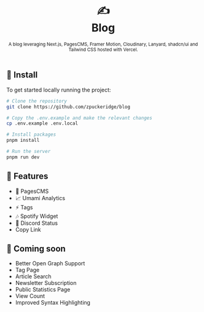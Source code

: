 <div align="center">
  <h1>
    ✍️
    <br />
    Blog
    <br />
  </h1>
  <sup>
     A blog leveraging Next.js, PagesCMS, Framer Motion, Cloudinary, Lanyard, shadcn/ui and Tailwind CSS hosted with Vercel.</em>
    <br />
  </sup>
  <br />
</div>

## 🚀 Install

To get started locally running the project:

```bash
# Clone the repository
git clone https://github.com/zpuckeridge/blog

# Copy the .env.example and make the relevant changes
cp .env.example .env.local

# Install packages
pnpm install

# Run the server
pnpm run dev
```

## 🚩 Features

- 📝 PagesCMS
- 📈 Umami Analytics
- ⚡ Tags
- 🎶 Spotify Widget
- 🧭 Discord Status
- Copy Link

## 👀 Coming soon

- Better Open Graph Support
- Tag Page
- Article Search
- Newsletter Subscription
- Public Statistics Page
- View Count
- Improved Syntax Highlighting
